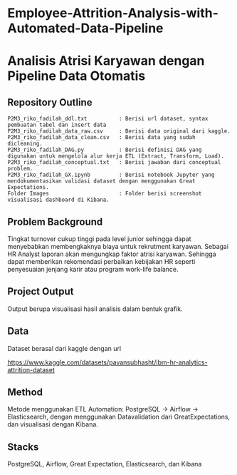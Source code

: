 # Employee-Attrition-Analysis-with-Automated-Data-Pipeline
# Analisis Atrisi Karyawan dengan Pipeline Data Otomatis


## Repository Outline
```
P2M3_riko_fadilah_ddl.txt          : Berisi url dataset, syntax pembuatan tabel dan insert data 
P2M3_riko_fadilah_data_raw.csv     : Berisi data original dari kaggle.
P2M3_riko_fadilah_data_clean.csv   : Berisi data yang sudah dicleaning.
P2M3_riko_fadilah_DAG.py           : Berisi definisi DAG yang digunakan untuk mengelola alur kerja ETL (Extract, Transform, Load).
P2M3_riko_fadilah_conceptual.txt   : Berisi jawaban dari conceptual problem.
P2M3_riko_fadilah_GX.ipynb         : Berisi notebook Jupyter yang mendokumentasikan validasi dataset dengan menggunakan Great Expectations.
Folder Images                      : Folder berisi screenshot visualisasi dashboard di Kibana.
```

## Problem Background
Tingkat turnover cukup tinggi pada level junior sehingga dapat menyebabkan membengkaknya biaya untuk rekrutment karyawan. Sebagai HR Analyst laporan akan mengungkap faktor atrisi karyawan. Sehingga dapat memberikan rekomendasi perbaikan kebijakan HR seperti penyesuaian jenjang karir atau program work-life balance. 


## Project Output
Output berupa visualisasi hasil analisis dalam bentuk grafik. 


## Data
Dataset berasal dari kaggle dengan url

https://www.kaggle.com/datasets/pavansubhasht/ibm-hr-analytics-attrition-dataset 


## Method
Metode menggunakan ETL Automation: PostgreSQL → Airflow → Elasticsearch, dengan menggunakan Datavalidation dari GreatExpectations, dan visualisasi dengan Kibana.


## Stacks
PostgreSQL, Airflow, Great Expectation, Elasticsearch, dan Kibana


